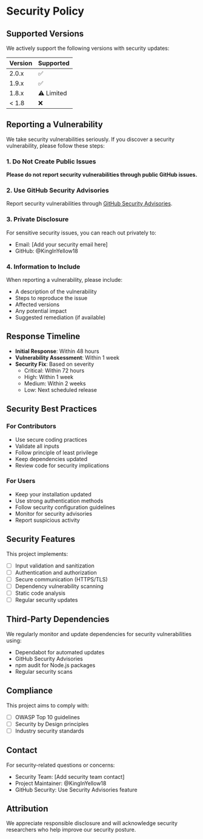 # Security Policy

## Supported Versions

We actively support the following versions with security updates:

| Version | Supported          |
| ------- | ------------------ |
| 2.0.x   | :white_check_mark: |
| 1.9.x   | :white_check_mark: |
| 1.8.x   | :warning: Limited  |
| < 1.8   | :x:                |

## Reporting a Vulnerability

We take security vulnerabilities seriously. If you discover a security vulnerability, please follow these steps:

### 1. Do Not Create Public Issues

**Please do not report security vulnerabilities through public GitHub issues.**

### 2. Use GitHub Security Advisories

Report security vulnerabilities through [GitHub Security Advisories](https://github.com/KingInYellow18/medianets-github/security/advisories/new).

### 3. Private Disclosure

For sensitive security issues, you can reach out privately to:
- Email: [Add your security email here]
- GitHub: @KingInYellow18

### 4. Information to Include

When reporting a vulnerability, please include:

- A description of the vulnerability
- Steps to reproduce the issue
- Affected versions
- Any potential impact
- Suggested remediation (if available)

## Response Timeline

- **Initial Response**: Within 48 hours
- **Vulnerability Assessment**: Within 1 week
- **Security Fix**: Based on severity
  - Critical: Within 72 hours
  - High: Within 1 week
  - Medium: Within 2 weeks
  - Low: Next scheduled release

## Security Best Practices

### For Contributors

- Use secure coding practices
- Validate all inputs
- Follow principle of least privilege
- Keep dependencies updated
- Review code for security implications

### For Users

- Keep your installation updated
- Use strong authentication methods
- Follow security configuration guidelines
- Monitor for security advisories
- Report suspicious activity

## Security Features

This project implements:

- [ ] Input validation and sanitization
- [ ] Authentication and authorization
- [ ] Secure communication (HTTPS/TLS)
- [ ] Dependency vulnerability scanning
- [ ] Static code analysis
- [ ] Regular security updates

## Third-Party Dependencies

We regularly monitor and update dependencies for security vulnerabilities using:

- Dependabot for automated updates
- GitHub Security Advisories
- npm audit for Node.js packages
- Regular security scans

## Compliance

This project aims to comply with:

- [ ] OWASP Top 10 guidelines
- [ ] Security by Design principles
- [ ] Industry security standards

## Contact

For security-related questions or concerns:

- Security Team: [Add security team contact]
- Project Maintainer: @KingInYellow18
- GitHub Security: Use Security Advisories feature

## Attribution

We appreciate responsible disclosure and will acknowledge security researchers who help improve our security posture.